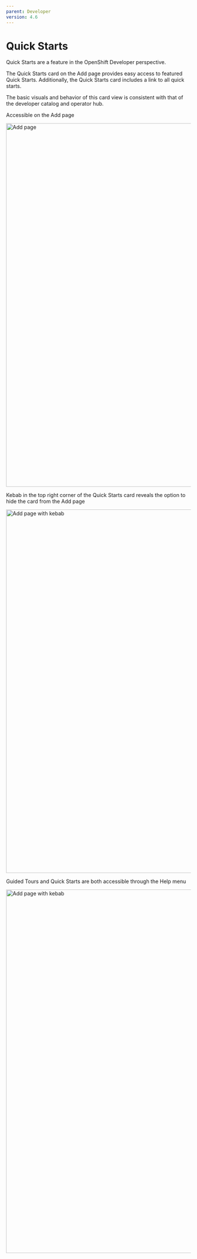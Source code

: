 ```yaml
---
parent: Developer
version: 4.6
---
```


# Quick Starts 

Quick Starts are a feature in the OpenShift Developer perspective.

The Quick Starts card on the Add page provides easy access to featured Quick Starts. Additionally, the Quick Starts card includes a link to all quick starts. 

The basic visuals and behavior of this card view is consistent with that of the developer catalog and operator hub.


Accessible on the Add page 

<img src="./img/add-page.png" alt="Add page" width="990"/>


Kebab in the top right corner of the Quick Starts card reveals the option to hide the card from the Add page

<img src="./img/add-page-kebab.png" alt="Add page with kebab" width="990"/>


Guided Tours and Quick Starts are both accessible through the Help menu 

<img src="./img/help-menu.png" alt="Add page with kebab" width="990"/>